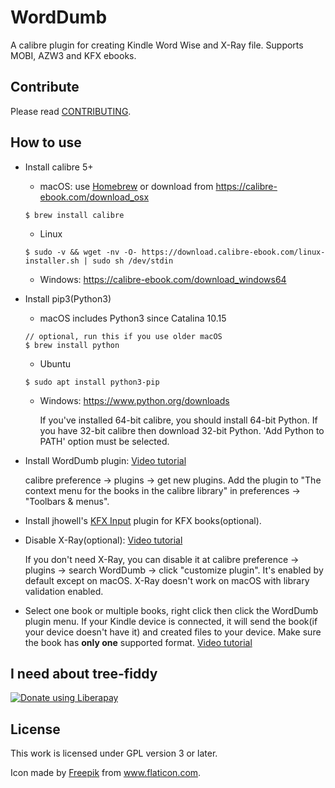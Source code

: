 # WordDumb

A calibre plugin for creating Kindle Word Wise and X-Ray file. Supports MOBI, AZW3 and KFX ebooks.

## Contribute

Please read [CONTRIBUTING](./docs/CONTRIBUTING.md).

## How to use

- Install calibre 5+

  - macOS: use [Homebrew](https://brew.sh) or download from https://calibre-ebook.com/download_osx

  ```
  $ brew install calibre
  ```

  - Linux

  ```
  $ sudo -v && wget -nv -O- https://download.calibre-ebook.com/linux-installer.sh | sudo sh /dev/stdin
  ```

  - Windows: https://calibre-ebook.com/download_windows64

- Install pip3(Python3)

  - macOS includes Python3 since Catalina 10.15

  ```
  // optional, run this if you use older macOS
  $ brew install python
  ```

  - Ubuntu

  ```
  $ sudo apt install python3-pip
  ```

  - Windows: https://www.python.org/downloads

    If you've installed 64-bit calibre, you should install 64-bit Python. If you have 32-bit calibre then download 32-bit Python. 'Add Python to PATH' option must be selected.

- Install WordDumb plugin: [Video tutorial](https://upload.wikimedia.org/wikipedia/commons/transcoded/7/7f/Install_calibre_plugin.webm/Install_calibre_plugin.webm.1440p.vp9.webm)

    calibre preference -> plugins -> get new plugins. Add the plugin to "The context menu for the books in the calibre library" in preferences -> "Toolbars & menus".

- Install jhowell's [KFX Input](https://www.mobileread.com/forums/showthread.php?t=291290) plugin for KFX books(optional).

- Disable X-Ray(optional): [Video tutorial](https://upload.wikimedia.org/wikipedia/commons/transcoded/7/79/Configure_calibre_plugin.webm/Configure_calibre_plugin.webm.1440p.vp9.webm)

    If you don't need X-Ray, you can disable it at calibre preference -> plugins -> search WordDumb -> click "customize plugin". It's enabled by default except on macOS. X-Ray doesn't work on macOS with library validation enabled.

- Select one book or multiple books, right click then click the WordDumb plugin menu. If your Kindle device is connected, it will send the book(if your device doesn't have it) and created files to your device. Make sure the book has **only one** supported format. [Video tutorial](https://upload.wikimedia.org/wikipedia/commons/transcoded/a/ae/Usage_tutorial_of_WordDumb.webm/Usage_tutorial_of_WordDumb.webm.1440p.vp9.webm)

## I need about tree-fiddy

<a href="https://liberapay.com/xxyzz/donate"><img alt="Donate using Liberapay" src="https://liberapay.com/assets/widgets/donate.svg"></a>

## License

This work is licensed under GPL version 3 or later.

Icon made by <a href="https://www.flaticon.com/authors/freepik" title="Freepik">Freepik</a> from <a href="https://www.flaticon.com/" title="Flaticon">www.flaticon.com</a>.
